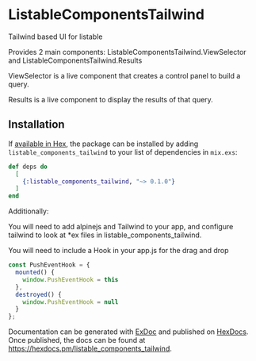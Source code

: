 # ListableComponentsTailwind

Tailwind based UI for listable

Provides 2 main components: ListableComponentsTailwind.ViewSelector and ListableComponentsTailwind.Results

ViewSelector is a live component that creates a control panel to build a query.

Results is a live component to display the results of that query.



## Installation

If [available in Hex](https://hex.pm/docs/publish), the package can be installed
by adding `listable_components_tailwind` to your list of dependencies in `mix.exs`:

```elixir
def deps do
  [
    {:listable_components_tailwind, "~> 0.1.0"}
  ]
end
```

Additionally:

You will need to add alpinejs and Tailwind to your app, and configure tailwind to look at *ex files in listable_components_tailwind.

You will need to include a Hook in your app.js for the drag and drop

```javascript
const PushEventHook = {
  mounted() {
    window.PushEventHook = this
  },
  destroyed() {
    window.PushEventHook = null
  }
};
```




Documentation can be generated with [ExDoc](https://github.com/elixir-lang/ex_doc)
and published on [HexDocs](https://hexdocs.pm). Once published, the docs can
be found at <https://hexdocs.pm/listable_components_tailwind>.


